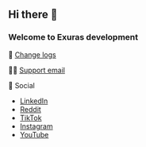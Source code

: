 ## Hi there 👋
### Welcome to Exuras development

🧙  [Change logs](https://github.com/Exuras/changelogs)

👩‍💻  [Support email](mailto:support@exuras.com)

🌈 Social
- [LinkedIn](https://www.linkedin.com/company/exurasgame)
- [Reddit](https://www.reddit.com/r/ExurasGame/)
- [TikTok](https://www.tiktok.com/@exurasgame)
- [Instagram](https://www.instagram.com/exurasgame)
- [YouTube](https://www.youtube.com/@ExurasGame)
